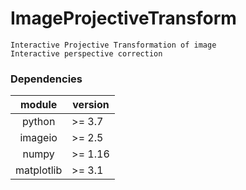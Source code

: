 # ImageProjectiveTransform
    Interactive Projective Transformation of image
    Interactive perspective correction

### Dependencies

|module      | version |
|:----------:|---------|
|python      | >= 3.7  |
|imageio     | >= 2.5  |
|numpy       | >= 1.16 |
|matplotlib  | >= 3.1  |
